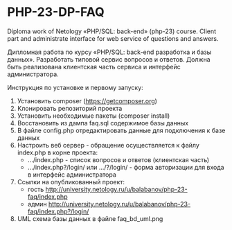 # PHP-23-DP-FAQ

Diploma work of Netology «PHP/SQL: back-end» (php-23) course. 
Client part and administrate interface for web service of questions and answers.

Дипломная работа по курсу «PHP/SQL: back-end разработка и базы данных».
Разработать типовой сервис вопросов и ответов. Должна быть реализована клиентская часть сервиса и интерфейс администратора.

Инструкция по установке и первому запуску:

1. Установить composer (https://getcomposer.org)
2. Клонировать репозиторий проекта
3. Установить необходимые пакеты (composer install)
4. Восстановить из дампа faq.sql содержимое базы данных
5. В файле config.php отредактировать данные для подключения к базе данных
6. Настроить веб сервер - обращение осуществляется к файлу index.php в корне проекта:
    - .../index.php - список вопросов и ответов (клиентская часть)
    - .../index.php?/login/ или .../?/login/ - форма авторизации для входа в интерфейс администратора
7. Ссылки на опубликованный проект:
    - гость http://university.netology.ru/u/balabanov/php-23-faq/index.php
    - админ http://university.netology.ru/u/balabanov/php-23-faq/index.php?/login/
8. UML схема базы данных в файле faq_bd_uml.png    
